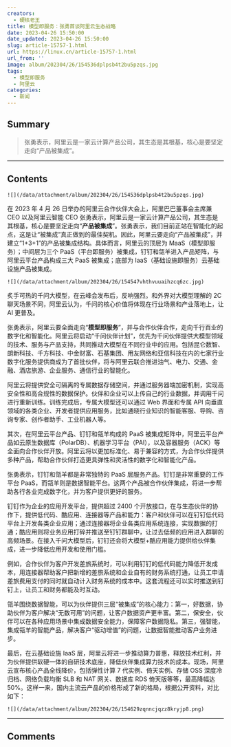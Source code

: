 ```yaml
---
creators:
  - 硬核老王
title: 模型即服务：张勇首谈阿里云生态战略
date: 2023-04-26 15:50:00
date_updated: 2023-04-26 15:50:00
slug: article-15757-1.html
url: https://linux.cn/article-15757-1.html
url_from: ''
image: album/202304/26/154536dplpsb4t2bu5pzqs.jpg
tags:
  - 模型即服务
  - 阿里云
categories:
  - 新闻
---
```


## Summary

> 张勇表示，阿里云是一家云计算产品公司，其生态是其根基，核心是要坚定走向“产品被集成”。

***

<!-- more -->

## Contents

`![](/data/attachment/album/202304/26/154536dplpsb4t2bu5pzqs.jpg)`

在 2023 年 4 月 26 日举办的阿里云合作伙伴大会上，阿里巴巴董事会主席兼 CEO 以及阿里云智能 CEO 张勇表示，阿里云是一家云计算产品公司，其生态是其根基，核心是要坚定走向“**产品被集成**”。张勇表示，我们目前正站在智能化的起点，这是让“被集成”真正做到的最佳契机。因此，阿里云要走向“产品被集成”，并建立“1+3+1”的产品被集成结构。具体而言，阿里云的顶层为 MaaS（模型即服务）；中间层为三个 PaaS（平台即服务）被集成，钉钉和瓴羊进入产品矩阵，与阿里云平台产品构成三大 PaaS 被集成；底部为 IaaS（基础设施即服务）云基础设施产品被集成。

`![](/data/attachment/album/202304/26/154547vhthvuuaihzcq6zc.jpg)`

炙手可热的千问大模型，在云峰会发布后，反响强烈。和外界对大模型理解的 2C 聊天场景不同，阿里云认为，千问的核心价值将体现在行业场景和产业落地上，让 AI 更普及。

张勇表示，阿里云要全面走向“**模型即服务**”，并与合作伙伴合作，走向千行百业的数字化和智能化。阿里云将启动“千问伙伴计划”，优先为千问伙伴提供大模型领域的技术、服务与产品支持，共同推动大模型在不同行业中的应用。包括昆仑数智、朗新科技、千方科技、中金财富、石基集团、用友网络和亚信科技在内的七家行业数字化服务提供商成为了首批伙伴，将与阿里云联合推进油气、电力、交通、金融、酒店旅游、企业服务、通信行业的智能化。

阿里云将提供安全可隔离的专属数据存储空间，并通过服务器端加密机制，实现高安全性和高合规性的数据保护。伙伴和企业可以上传自己的行业数据，并调用千问进行重新训练。训练完成后，专属大模型还可以通过 Web 界面和专属 API 向垂直领域的各类企业、开发者提供应用服务，比如通晓行业知识的智能客服、导购、咨询专家、创作者助手、工业机器人等。

其次，在阿里云平台产品、钉钉和瓴羊构成的 PaaS 被集成矩阵中，阿里云平台产品如云原生数据库（PolarDB）、机器学习平台（PAI），以及容器服务（ACK）等全面向合作伙伴开放。阿里云将以更加标准化、易于兼容的方式，为合作伙伴提供多种产品，帮助合作伙伴打造更具弹性和灵活性的数字化和智能化产品。

张勇表示，钉钉和瓴羊都是非常独特的 PaaS 层服务产品。钉钉是非常重要的工作平台 PaaS，而瓴羊则是数据智能平台。这两个产品被合作伙伴集成，将进一步帮助各行各业完成数字化，并为客户提供更好的服务。

钉钉作为企业的应用开发平台，提供超过 2400 个开放接口，在与生态伙伴的协作下，提供低代码、酷应用、连接器等产品和能力：客户和伙伴可以在钉钉低代码平台上开发各类企业应用；通过连接器将企业各类应用系统连接，实现数据的打通；酷应用则将业务应用打碎并推送至钉钉群聊中，让过去低频的应用进入群聊的高频场景。在接入千问大模型后，钉钉还会将大模型+酷应用能力提供给伙伴集成，进一步降低应用开发和使用门槛。

例如，合作伙伴为客户开发差旅系统时，可以利用钉钉的低代码能力降低开发成本，用连接器帮助客户把新增的差旅系统和企业自有的财务系统打通，让员工申请差旅费用支付的同时就自动计入财务系统的成本中。这套流程还可以实时推送到钉钉上，让员工和财务都能及时互动。

瓴羊围绕数据智能，可以为伙伴提供三层“被集成”的核心能力：第一，好数据，协助伙伴为客户解决“无数可用”的问题，让客户数据资产更丰富。第二，保安全，伙伴可以在各种应用场景中集成数据安全能力，保障客户数据隐私。第三，强智能，集成瓴羊的智能产品，解决客户“驱动增值”的问题，让数据智能推动客户业务进步。

最后，在云基础设施 IaaS 层，阿里云将进一步推动算力普惠，释放技术红利，并为伙伴提供软硬一体的自研技术底座，降低伙伴集成算力技术的成本。现场，阿里云宣布核心产品全线降价，包括弹性计算 7 代实例、倚天实例、存储 OSS 深度冷归档、网络负载均衡 SLB 和 NAT 网关、数据库 RDS 倚天版等等，最高降幅达 50%。这样一来，国内主流云产品的价格形成了新的格局，根据公开资料，对比如下：

`![](/data/attachment/album/202304/26/154629zqnncjqzz8kryjp8.png)`

***

## Comments

